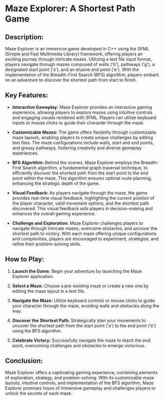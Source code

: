 # Maze Explorer: A Shortest Path Game

## Description:
Maze Explorer is an immersive game developed in C++ using the SFML (Simple and Fast Multimedia Library) framework, offering players an exciting journey through intricate mazes. Utilizing a text file input format, players navigate through mazes composed of walls ('h'), pathways ('g'), a designated start point ('s'), and an elusive end point ('e'). With the implementation of the Breadth-First Search (BFS) algorithm, players embark on an adventure to discover the shortest path from start to finish.

## Key Features:

- **Interactive Gameplay:** Maze Explorer provides an interactive gaming experience, allowing players to explore mazes using intuitive controls and engaging visuals rendered with SFML. Players can utilize keyboard inputs or mouse clicks to guide their character through the maze.

- **Customizable Mazes:** The game offers flexibility through customizable maze layouts, enabling players to create unique challenges by editing text files. The maze configurations include walls, start and end points, and grassy pathways, fostering creativity and diverse gameplay experiences.

- **BFS Algorithm:** Behind the scenes, Maze Explorer employs the Breadth-First Search algorithm, a fundamental graph traversal technique, to efficiently discover the shortest path from the start point to the end point within the maze. This algorithm ensures optimal route planning, enhancing the strategic depth of the game.

- **Visual Feedback:** As players navigate through the maze, the game provides real-time visual feedback, highlighting the current position of the player character, valid movement options, and the shortest path discovered. This visual feedback aids players in decision-making and enhances the overall gaming experience.

- **Challenge and Exploration:** Maze Explorer challenges players to navigate through intricate mazes, overcome obstacles, and uncover the shortest path to victory. With each maze offering unique configurations and complexities, players are encouraged to experiment, strategize, and refine their problem-solving skills.

## How to Play:

1. **Launch the Game:** Begin your adventure by launching the Maze Explorer application.

2. **Select a Maze:** Choose a pre-existing maze or create a new one by editing the maze layout in a text file.

3. **Navigate the Maze:** Utilize keyboard controls or mouse clicks to guide your character through the maze, avoiding walls and obstacles along the way.

4. **Discover the Shortest Path:** Strategically plan your movements to uncover the shortest path from the start point ('s') to the end point ('e') using the BFS algorithm.

5. **Celebrate Victory:** Successfully navigate the maze to reach the end point, overcoming challenges and obstacles to emerge victorious.

## Conclusion:

Maze Explorer offers a captivating gaming experience, combining elements of exploration, strategy, and problem-solving. With its customizable maze layouts, intuitive controls, and implementation of the BFS algorithm, Maze Explorer promises hours of immersive gameplay and challenges players to unlock the secrets of each maze.
